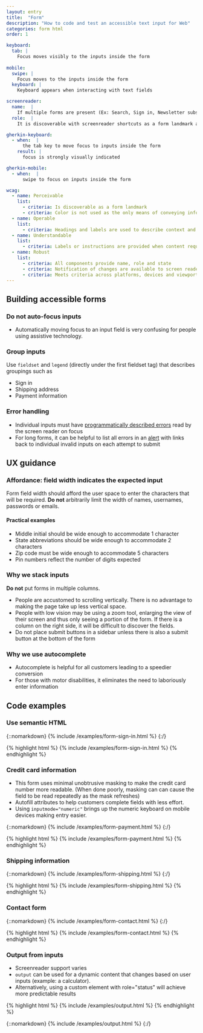 ```yaml
---
layout: entry
title:  "Form"
description: "How to code and test an accessible text input for Web"
categories: form html
order: 1

keyboard:
  tab: |
    Focus moves visibly to the inputs inside the form
      
mobile:
  swipe: |
    Focus moves to the inputs inside the form
  keyboard: |
    Keyboard appears when interacting with text fields

screenreader:
  name:  |
    If multiple forms are present (Ex: Search, Sign in, Newsletter subscription), the form must have a name
  role:  |
    It is discoverable with screenreader shortcuts as a form landmark along with its name

gherkin-keyboard: 
  - when:  |
      the tab key to move focus to inputs inside the form
    result: |
      focus is strongly visually indicated

gherkin-mobile:
  - when:  |
      swipe to focus on inputs inside the form

wcag:
  - name: Perceivable
    list:
      - criteria: Is discoverable as a form landmark
      - criteria: Color is not used as the only means of conveying information (error, success)
  - name: Operable
    list:
      - criteria: Headings and labels are used to describe context and purpose
  - name: Understandable
    list:
      - criteria: Labels or instructions are provided when content requires user input.
  - name: Robust
    list:
      - criteria: All components provide name, role and state
      - criteria: Notification of changes are available to screen reader
      - criteria: Meets criteria across platforms, devices and viewports
---
```


## Building accessible forms

### Do not auto-focus inputs

- Automatically moving focus to an input field is very confusing for people using assistive technology.

### Group inputs

Use `fieldset` and `legend` (directly under the first fieldset tag) that describes  groupings such as
- Sign in
- Shipping address
- Payment information

### Error handling

- Individual inputs must have [programmatically described errors](/checklist-web/hint-help-error/) read by the screen reader on focus
- For long forms, it can be helpful to list all errors in an [alert](/checklist-web/alert/) with links back to individual invalid inputs on each attempt to submit

## UX guidance

### Affordance: field width indicates the expected input

Form field width should afford the user space to enter the characters that will be required. **Do not** arbitrarily limit the width of names, usernames, passwords or emails.

#### Practical examples
- Middle initial should be wide enough to accommodate 1 character
- State abbreviations should be wide enough to accommodate 2 characters
- Zip code must be wide enough to accommodate 5 characters
- Pin numbers reflect the number of digits expected

### Why we stack inputs

**Do not** put forms in multiple columns.

- People are accustomed to scrolling vertically. There is no advantage to making the page take up less vertical space.
- People with low vision may be using a zoom tool, enlarging the view of their screen and thus only seeing a portion of the form. If there is a column on the right side, it will be difficult to discover the fields.
- Do not place submit buttons in a sidebar unless there is also a submit button at the bottom of the form

### Why we use autocomplete

- Autocomplete is helpful for all customers leading to a speedier conversion
- For those with motor disabilities, it eliminates the need to laboriously enter information

## Code examples

### Use semantic HTML

{::nomarkdown}
<example>
{% include /examples/form-sign-in.html %}
</example>
{:/}

{% highlight html %}
{% include /examples/form-sign-in.html %}
{% endhighlight %}

### Credit card information

- This form uses minimal unobtrusive masking to make the credit card number more readable. (When done poorly, masking can can cause the field to be read repeatedly as the mask refreshes)
- Autofill attributes to help customers complete fields with less effort. 
- Using `inputmode="numeric"` brings up the numeric keyboard on mobile devices making entry easier.

{::nomarkdown}
<example>
{% include /examples/form-payment.html %}
</example>
{:/}

{% highlight html %}
{% include /examples/form-payment.html %}
{% endhighlight %}

### Shipping information

{::nomarkdown}
<example>
{% include /examples/form-shipping.html %}
</example>
{:/}

{% highlight html %}
{% include /examples/form-shipping.html %}
{% endhighlight %}

### Contact form

{::nomarkdown}
<example>
{% include /examples/form-contact.html %}
</example>
{:/}

{% highlight html %}
{% include /examples/form-contact.html %}
{% endhighlight %}

### Output from inputs

- Screenreader support varies
- `output` can be used for a dynamic content that changes based on user inputs (example: a calculator).
- Alternatively, using a custom element with role="status" will achieve more predictable results

{% highlight html %}
{% include /examples/output.html %}
{% endhighlight %}

{::nomarkdown}
<example>
{% include /examples/output.html %}
</example>
{:/}